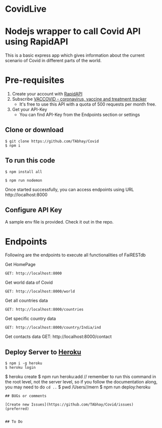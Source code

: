 # CovidLive
# Nodejs wrapper to call Covid API  using RapidAPI 
This is a basic express app which gives information about the current scenario of Covid in different parts of the
world. 

# Pre-requisites
1. Create your account with [RapidAPI](https://rapidapi.com) 
2. Subscribe [VACCOVID - coronavirus, vaccine and treatment tracker](https://rapidapi.com/vaccovidlive-vaccovidlive-default/api/vaccovid-coronavirus-vaccine-and-treatment-tracker)
    - It's free to use this API with a quota of 500 requests per month free.
3. Get your API-Key  
    - You can find API-Key from the Endpoints section or settings
## Clone or download
```terminal
$ git clone https://github.com/TAbhay/Covid
$ npm i
``` 
## To run this code
   ```terminal 
   $ npm install all

   $ npm run nodemon

   ```

Once started successfully, you can access endpoints using URL http://localhost:8000

## Configure API Key
A sample env file is provided. Check it out in the repo.
# Endpoints
Following are the endpoints to execute all functionalities of FaiRESTdb

Get HomePage 

    GET: http://localhost:8000

Get world data of Covid

    GET: http://localhost:8000/world
    
Get all countries data

    GET: http://localhost:8000/countries

Get specific country data

    GET: http://localhost:8000/country/India/ind

Get contacts data
   GET: http://localhost:8000/contact

## Deploy Server to [Heroku](https://dashboard.heroku.com/)
```terminal
$ npm i -g heroku
$ heroku login
```
$ heroku create
$ npm run heroku:add <your-super-amazing-heroku-app>
// remember to run this command in the root level, not the server level, so if you follow the documentation along, you may need to do `cd ..`
$ pwd
/Users/<your-name>/mern
$ npm run deploy:heroku
```
## BUGs or comments

[Create new Issues](https://github.com/TAbhay/Covid/issues) (preferred)


## To Do
 
